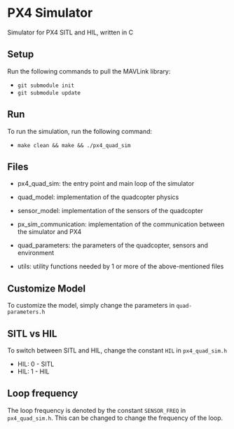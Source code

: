 # PX4 Simulator
Simulator for PX4 SITL and HIL, written in C

## Setup
Run the following commands to pull the MAVLink library:
-   `git submodule init`
-   `git submodule update`

## Run
To run the simulation, run the following command:
-   `make clean && make && ./px4_quad_sim`

## Files
-   px4_quad_sim: the entry point and main loop of the simulator
-   quad_model: implementation of the quadcopter physics
-   sensor_model: implementation of the sensors of the quadcopter
-   px_sim_communication: implementation of the communication between the simulator and PX4

-   quad_parameters: the parameters of the quadcopter, sensors and environment
-   utils: utility functions needed by 1 or more of the above-mentioned files

## Customize Model
To customize the model, simply change the parameters in `quad-parameters.h`

## SITL vs HIL
To switch between SITL and HIL, change the constant `HIL` in `px4_quad_sim.h`
-   HIL: 0 - SITL
-   HIL: 1 - HIL

## Loop frequency
The loop frequency is denoted by the constant `SENSOR_FREQ` in `px4_quad_sim.h`.
This can be changed to change the frequency of the loop.